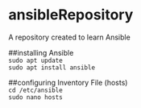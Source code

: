 # ansibleRepository   
A repository created to learn Ansible   

##installing Ansible    
`sudo apt update`   
`sudo apt install ansible`    

##configuring Inventory File (hosts)    
`cd /etc/ansible`   
`sudo nano hosts`   



